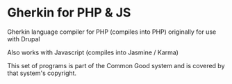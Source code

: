 Gherkin for PHP & JS
====================

Gherkin language compiler for PHP (compiles into PHP) originally for use with Drupal

Also works with Javascript (compiles into Jasmine / Karma)

This set of programs is part of the Common Good system and is covered by that system's copyright.